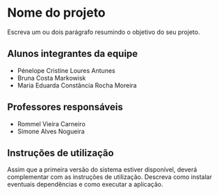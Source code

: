 # Nome do projeto

Escreva um ou dois parágrafo resumindo o objetivo do seu projeto.

## Alunos integrantes da equipe

* Pénelope Cristine Loures Antunes
* Bruna Costa Markowisk
* Maria Eduarda Constância Rocha Moreira

## Professores responsáveis

* Rommel Vieira Carneiro
* Simone Alves Nogueira

## Instruções de utilização

Assim que a primeira versão do sistema estiver disponível, deverá complementar com as instruções de utilização. Descreva como instalar eventuais dependências e como executar a aplicação.

